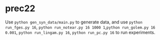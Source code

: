 # prec22
Use ```python gen_syn_data/main.py``` to generate data, and use
```python run_fges.py 16```,
```python run_notear.py 16 1000 1```,```python run_golem.py 16 0.001```,
```python run_lingam.py 16```,
```python run_pc.py 16``` to run experiments.
